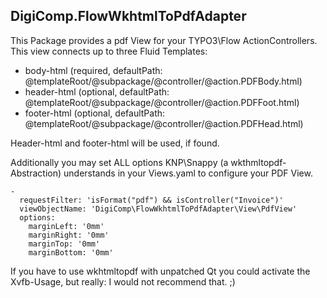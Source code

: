 DigiComp.FlowWkhtmlToPdfAdapter
-------------------------------

This Package provides a pdf View for your TYPO3\Flow ActionControllers.
This view connects up to three Fluid Templates:

- body-html (required, defaultPath: @templateRoot/@subpackage/@controller/@action.PDFBody.html)
- header-html (optional, defaultPath: @templateRoot/@subpackage/@controller/@action.PDFFoot.html)
- footer-html (optional, defaultPath: @templateRoot/@subpackage/@controller/@action.PDFHead.html)

Header-html and footer-html will be used, if found.

Additionally you may set ALL options KNP\Snappy (a wkthmltopdf-Abstraction) understands in your Views.yaml
to configure your PDF View.

    -
      requestFilter: 'isFormat("pdf") && isController("Invoice")'
      viewObjectName: 'DigiComp\FlowWkhtmlToPdfAdapter\View\PdfView'
      options:
        marginLeft: '0mm'
        marginRight: '0mm'
        marginTop: '0mm'
        marginBottom: '0mm'

If you have to use wkhtmltopdf with unpatched Qt you could activate the Xvfb-Usage, but really: I would not recommend that. ;)
